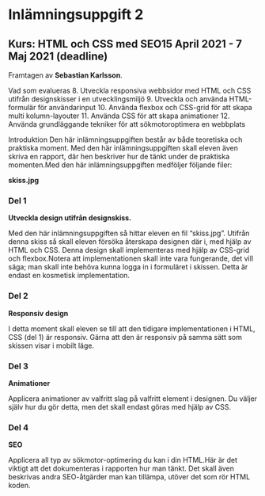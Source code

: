 # Inlämningsuppgift 2

## Kurs: HTML och CSS med SEO15 April 2021 - 7 Maj 2021 (deadline)

Framtagen av **Sebastian Karlsson**.

Vad som evalueras 8. Utveckla responsiva webbsidor med HTML och CSS utifrån designskisser i en utvecklingsmiljö 9. Utveckla och använda HTML-formulär för användarinput 10. Använda flexbox och CSS-grid för att skapa multi kolumn-layouter 11. Använda CSS för att skapa animationer 12. Använda grundläggande tekniker för att sökmotoroptimera en webbplats

Introduktion
Den här inlämningsuppgiften består av både teoretiska och praktiska moment.
Med den här inlämningsuppgiften skall eleven även skriva en rapport, där hen beskriver hur de tänkt under de praktiska momenten.Med den här inlämningsuppgiften medföljer följande filer:

**skiss.jpg**

### Del 1

**Utveckla design utifrån designskiss.**

Med den här inlämningsuppgiften så hittar eleven en fil “skiss.jpg”.
Utifrån denna skiss så skall eleven försöka återskapa designen där i, med hjälp av HTML och CSS.
Denna design skall implementeras med hjälp av CSS-grid och flexbox.Notera att implementationen skall inte vara fungerande, det vill säga; man skall inte behöva kunna logga in i formuläret i skissen.
Detta är endast en kosmetisk implementation.

### Del 2

**Responsiv design**

I detta moment skall eleven se till att den tidigare implementationen i HTML, CSS (del 1) är responsiv.
Gärna att den är responsiv på samma sätt som skissen visar i mobilt läge.

### Del 3

**Animationer**

Applicera animationer av valfritt slag på valfritt element i designen.
Du väljer själv hur du gör detta, men det skall endast göras med hjälp av CSS.

### Del 4

**SEO**

Applicera all typ av sökmotor-optimering du kan i din HTML.Här är det viktigt att det dokumenteras i rapporten hur man tänkt.
Det skall även beskrivas andra SEO-åtgärder man kan tillämpa, utöver det som rör HTML koden.
